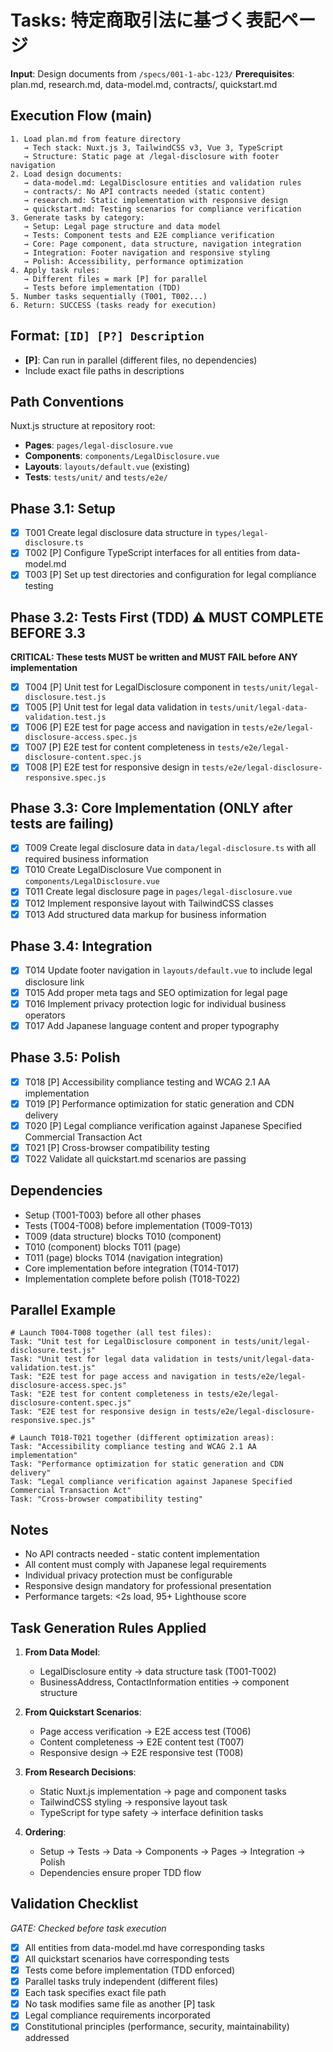 # Tasks: 特定商取引法に基づく表記ページ

**Input**: Design documents from `/specs/001-1-abc-123/`
**Prerequisites**: plan.md, research.md, data-model.md, contracts/, quickstart.md

## Execution Flow (main)
```
1. Load plan.md from feature directory
   → Tech stack: Nuxt.js 3, TailwindCSS v3, Vue 3, TypeScript
   → Structure: Static page at /legal-disclosure with footer navigation
2. Load design documents:
   → data-model.md: LegalDisclosure entities and validation rules
   → contracts/: No API contracts needed (static content)
   → research.md: Static implementation with responsive design
   → quickstart.md: Testing scenarios for compliance verification
3. Generate tasks by category:
   → Setup: Legal page structure and data model
   → Tests: Component tests and E2E compliance verification
   → Core: Page component, data structure, navigation integration
   → Integration: Footer navigation and responsive styling
   → Polish: Accessibility, performance optimization
4. Apply task rules:
   → Different files = mark [P] for parallel
   → Tests before implementation (TDD)
5. Number tasks sequentially (T001, T002...)
6. Return: SUCCESS (tasks ready for execution)
```

## Format: `[ID] [P?] Description`
- **[P]**: Can run in parallel (different files, no dependencies)
- Include exact file paths in descriptions

## Path Conventions
Nuxt.js structure at repository root:
- **Pages**: `pages/legal-disclosure.vue`
- **Components**: `components/LegalDisclosure.vue`
- **Layouts**: `layouts/default.vue` (existing)
- **Tests**: `tests/unit/` and `tests/e2e/`

## Phase 3.1: Setup
- [x] T001 Create legal disclosure data structure in `types/legal-disclosure.ts`
- [x] T002 [P] Configure TypeScript interfaces for all entities from data-model.md
- [x] T003 [P] Set up test directories and configuration for legal compliance testing

## Phase 3.2: Tests First (TDD) ⚠️ MUST COMPLETE BEFORE 3.3
**CRITICAL: These tests MUST be written and MUST FAIL before ANY implementation**
- [x] T004 [P] Unit test for LegalDisclosure component in `tests/unit/legal-disclosure.test.js`
- [x] T005 [P] Unit test for legal data validation in `tests/unit/legal-data-validation.test.js`
- [x] T006 [P] E2E test for page access and navigation in `tests/e2e/legal-disclosure-access.spec.js`
- [x] T007 [P] E2E test for content completeness in `tests/e2e/legal-disclosure-content.spec.js`
- [x] T008 [P] E2E test for responsive design in `tests/e2e/legal-disclosure-responsive.spec.js`

## Phase 3.3: Core Implementation (ONLY after tests are failing)
- [x] T009 Create legal disclosure data in `data/legal-disclosure.ts` with all required business information
- [x] T010 Create LegalDisclosure Vue component in `components/LegalDisclosure.vue`
- [x] T011 Create legal disclosure page in `pages/legal-disclosure.vue`
- [x] T012 Implement responsive layout with TailwindCSS classes
- [x] T013 Add structured data markup for business information

## Phase 3.4: Integration
- [x] T014 Update footer navigation in `layouts/default.vue` to include legal disclosure link
- [x] T015 Add proper meta tags and SEO optimization for legal page
- [x] T016 Implement privacy protection logic for individual business operators
- [x] T017 Add Japanese language content and proper typography

## Phase 3.5: Polish
- [x] T018 [P] Accessibility compliance testing and WCAG 2.1 AA implementation
- [x] T019 [P] Performance optimization for static generation and CDN delivery
- [x] T020 [P] Legal compliance verification against Japanese Specified Commercial Transaction Act
- [x] T021 [P] Cross-browser compatibility testing
- [x] T022 Validate all quickstart.md scenarios are passing

## Dependencies
- Setup (T001-T003) before all other phases
- Tests (T004-T008) before implementation (T009-T013)
- T009 (data structure) blocks T010 (component)
- T010 (component) blocks T011 (page)
- T011 (page) blocks T014 (navigation integration)
- Core implementation before integration (T014-T017)
- Implementation complete before polish (T018-T022)

## Parallel Example
```
# Launch T004-T008 together (all test files):
Task: "Unit test for LegalDisclosure component in tests/unit/legal-disclosure.test.js"
Task: "Unit test for legal data validation in tests/unit/legal-data-validation.test.js"
Task: "E2E test for page access and navigation in tests/e2e/legal-disclosure-access.spec.js"
Task: "E2E test for content completeness in tests/e2e/legal-disclosure-content.spec.js"
Task: "E2E test for responsive design in tests/e2e/legal-disclosure-responsive.spec.js"

# Launch T018-T021 together (different optimization areas):
Task: "Accessibility compliance testing and WCAG 2.1 AA implementation"
Task: "Performance optimization for static generation and CDN delivery"
Task: "Legal compliance verification against Japanese Specified Commercial Transaction Act"
Task: "Cross-browser compatibility testing"
```

## Notes
- No API contracts needed - static content implementation
- All content must comply with Japanese legal requirements
- Individual privacy protection must be configurable
- Responsive design mandatory for professional presentation
- Performance targets: <2s load, 95+ Lighthouse score

## Task Generation Rules Applied
1. **From Data Model**:
   - LegalDisclosure entity → data structure task (T001-T002)
   - BusinessAddress, ContactInformation entities → component structure

2. **From Quickstart Scenarios**:
   - Page access verification → E2E access test (T006)
   - Content completeness → E2E content test (T007)
   - Responsive design → E2E responsive test (T008)

3. **From Research Decisions**:
   - Static Nuxt.js implementation → page and component tasks
   - TailwindCSS styling → responsive layout task
   - TypeScript for type safety → interface definition tasks

4. **Ordering**:
   - Setup → Tests → Data → Components → Pages → Integration → Polish
   - Dependencies ensure proper TDD flow

## Validation Checklist
*GATE: Checked before task execution*

- [x] All entities from data-model.md have corresponding tasks
- [x] All quickstart scenarios have corresponding tests
- [x] Tests come before implementation (TDD enforced)
- [x] Parallel tasks truly independent (different files)
- [x] Each task specifies exact file path
- [x] No task modifies same file as another [P] task
- [x] Legal compliance requirements incorporated
- [x] Constitutional principles (performance, security, maintainability) addressed